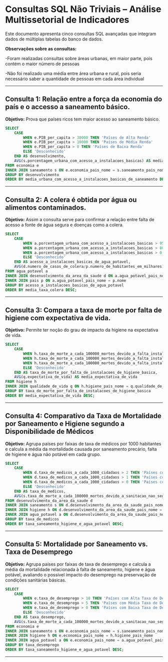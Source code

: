 # Consultas SQL Não Triviais – Análise Multissetorial de Indicadores

Este documento apresenta cinco consultas SQL avançadas que integram dados de múltiplas tabelas do banco de dados.

**Observações sobre as consultas:**

-Foram realizadas consultas sobre áreas urbanas, em maior parte, pois contém o maior número de pessoas

-Não foi realizado uma média entre área urbana e rural, pois seria necessário saber a quantidade de pessoas em cada área individual


---

## Consulta 1: Relação entre a força da economia do país e o accesso a saneamento básico.

**Objetivo:** Prova que países ricos tem maior acesso ao saneamento básico.

```sql
SELECT
	CASE
		WHEN e.PIB_per_capita > 30000 THEN 'Países de Alta Renda'
		WHEN e.PIB_per_capita > 10000 THEN 'Países de Média Renda'
		WHEN e.PIB_per_capita > 0 THEN 'Países de Baixa Renda'
		ELSE 'Desconhecido'
	END AS desenvolvimento,
	AVG(s.porcentagem_urbana_com_acesso_a_instalacoes_basicas) AS media_urbana_com_acesso_a_instalacoes_basicas_de_saneamento
FROM economia e
INNER JOIN saneamento s ON e.economia_pais_nome = s.saneamento_pais_nome
GROUP BY desenvolvimento
ORDER BY media_urbana_com_acesso_a_instalacoes_basicas_de_saneamento DESC;
```
---

## Consulta 2: A colera é obtida por água ou alimentos contaminados.

**Objetivo:** Assim a consulta serve para confirmar a relação entre falta de acesso a fonte de água segura e doenças como a colera.

```sql
SELECT
	CASE
		WHEN a.porcentagem_urbana_com_acesso_a_instalacoes_basicas > 95 THEN 'Países com Alta Acesso em Áreas Urbanas a Água Potável Segura'
		WHEN a.porcentagem_urbana_com_acesso_a_instalacoes_basicas > 80 THEN 'Países com Médio Acesso em Áreas Urbanas a Água Potável Segura'
		WHEN a.porcentagem_urbana_com_acesso_a_instalacoes_basicas > 0 THEN 'Países com Baixo Acesso em Áreas Urbanas a Água Potável Segura'
		ELSE 'Desconhecido'
	END AS acesso_a_instalacoes_basicas_de_agua_potavel,
	AVG(d.numero_de_casos_de_colera/p.numero_de_habitantes_em_milhares) AS media_taxa_colera
FROM agua_potavel a
INNER JOIN desenvolvimento_da_area_da_saude d ON a.agua_potavel_pais_nome = d.desenvolvimento_da_area_da_saude_pais_nome
INNER JOIN pais p ON a.agua_potavel_pais_nome = p.nome
GROUP BY acesso_a_instalacoes_basicas_de_agua_potavel
ORDER BY media_taxa_colera DESC;
```
---

## Consulta 3: Compara a taxa de morte por falta de higiene com expectativa de vida.

**Objetivo:** Permite ter noção do grau de impacto da higiene na expectativa de vida.

```sql
SELECT
	CASE
		WHEN h.taxa_de_morte_a_cada_100000_mortes_devido_a_falta_instalacoes_de_lavagem_de_maos > 50 THEN 'Países com Alta Taxa de Morte por Falta de Instalações de Higiene Básica'
		WHEN h.taxa_de_morte_a_cada_100000_mortes_devido_a_falta_instalacoes_de_lavagem_de_maos > 20 THEN 'Países com Média Taxa de Morte por Falta de Instalações de Higiene Básica'
		WHEN h.taxa_de_morte_a_cada_100000_mortes_devido_a_falta_instalacoes_de_lavagem_de_maos > 0 THEN 'Países com Baixa Taxa de Morte por Falta de Instalações de Higiene Básica'
		ELSE 'Desconhecido'
	END AS taxa_de_morte_por_falta_de_instalacoes_de_higiene_basica,
	AVG(q.expectativa_de_vida) AS media_expectativa_de_vida
FROM higiene h
INNER JOIN qualidade_de_vida q ON h.higiene_pais_nome = q.qualidade_de_vida_pais_nome
GROUP BY taxa_de_morte_por_falta_de_instalacoes_de_higiene_basica
ORDER BY media_expectativa_de_vida DESC;
```
---

## Consulta 4: Comparativo da Taxa de Mortalidade por Saneamento e Higiene segundo a Disponibilidade de Médicos

**Objetivo:** Agrupa países por faixas de taxa de médicos por 1000 habitantes e calcula a média da mortalidade causada por saneamento precário, falta de higiene e água não potável em cada grupo.

```sql
SELECT
	CASE
		WHEN d.taxa_de_medicos_a_cada_1000_cidadaos > 2 THEN 'Países com Alta Taxa de Médicos'
		WHEN d.taxa_de_medicos_a_cada_1000_cidadaos > 1 THEN 'Países com Média Taxa de Médicos'
		WHEN d.taxa_de_medicos_a_cada_1000_cidadaos > 0 THEN 'Países com Baixa Taxa de Médicos'
		ELSE 'Desconhecido'
	END AS taxa_de_medicos,
	AVG(s.taxa_de_morte_a_cada_100000_mortes_devido_a_sanitacao_nao_segura + h.taxa_de_morte_a_cada_100000_mortes_devido_a_falta_instalacoes_de_lavagem_de_maos + a.taxa_de_morte_a_cada_100000_mortes_devido_a_agua_nao_segura) AS taxa_saneamento_higiene_e_agua_potavel
FROM desenvolvimento_da_area_da_saude d
INNER JOIN saneamento s ON d.desenvolvimento_da_area_da_saude_pais_nome = s.saneamento_pais_nome
INNER JOIN higiene h ON d.desenvolvimento_da_area_da_saude_pais_nome = h.higiene_pais_nome
INNER JOIN agua_potavel a ON d.desenvolvimento_da_area_da_saude_pais_nome = a.agua_potavel_pais_nome
GROUP BY taxa_de_medicos
ORDER BY taxa_saneamento_higiene_e_agua_potavel DESC;
```
---

## Consulta 5: Mortalidade por Saneamento vs. Taxa de Desemprego

**Objetivo:** Agrupa países por faixas de taxa de desemprego e calcula a média da mortalidade relacionada à falta de saneamento, higiene e água potável, avaliando o possível impacto do desemprego na preservação de condições sanitárias básicas.

```sql
SELECT
	CASE
		WHEN e.taxa_de_desemprego > 10 THEN 'Países com Alta Taxa de Desemprego'
		WHEN e.taxa_de_desemprego > 5 THEN 'Países com Média Taxa de Desemprego'
		WHEN e.taxa_de_desemprego > 0 THEN 'Países com Baixa Taxa de Desemprego'
		ELSE 'Desconhecido'
	END AS taxa_desemprego,
	AVG(s.taxa_de_morte_a_cada_100000_mortes_devido_a_sanitacao_nao_segura + h.taxa_de_morte_a_cada_100000_mortes_devido_a_falta_instalacoes_de_lavagem_de_maos + a.taxa_de_morte_a_cada_100000_mortes_devido_a_agua_nao_segura) AS taxa_saneamento_higiene_e_agua_potavel
FROM economia e
INNER JOIN saneamento s ON e.economia_pais_nome = s.saneamento_pais_nome
INNER JOIN higiene h ON e.economia_pais_nome = h.higiene_pais_nome
INNER JOIN agua_potavel a ON e.economia_pais_nome = a.agua_potavel_pais_nome
GROUP BY taxa_desemprego
ORDER BY taxa_saneamento_higiene_e_agua_potavel DESC;
```
---
